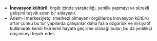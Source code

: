 - **İnovasyon kültürü**, örgüt içinde yaratıcılığı, yenilik yapmayı ve sürekli gelişimi teşvik eden bir anlayıştır.
- Adem-i merkeziyetçi (merkezi olmayan) örgütlerde inovasyon kültürü artar çünkü bu tür yapılarda çalışanlar daha fazla özgürlük ve inisiyatif kullanarak kendi fikirlerini hayata geçirme olanağı bulur; bu da yenilikçi düşünceyi teşvik eder.